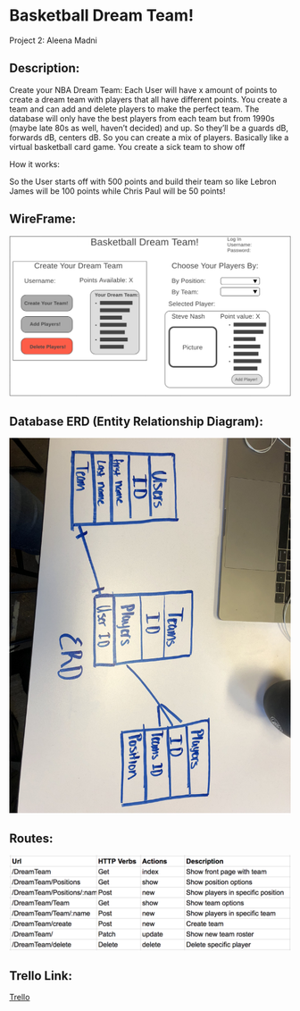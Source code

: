 # Basketball Dream Team!
Project 2: Aleena Madni

## Description:
Create your NBA Dream Team:
Each User will have x amount of points to create a dream team with players that all have different points. You create a team and can add and delete players to make the perfect team. The database will only have the best players from each team but from 1990s (maybe late 80s as well, haven’t decided) and up. So they’ll be a guards dB, forwards dB, centers dB. So you can create a mix of players. Basically like a virtual basketball card game. You create a sick team to show off

How it works:

So the User starts off with 500 points and build their team so like Lebron James will be 100 points while Chris Paul will be 50 points!

## WireFrame:
![img](./Public/Images/BasketballWireFrame.jpg)


## Database ERD (Entity Relationship Diagram):
![img](./Public/Images/newERD.jpeg)

## Routes:
![img](./Public/Images/routes.jpg)



## Trello Link:
[Trello](https://trello.com/invite/b/ac88LBZ3/cf36e3b8ac7c49f6be7862f12c538224/basketball-dream-team)
